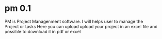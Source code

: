 # pm 0.1

PM is Project Managenment software. I will helps user to manage the Project or tasks
Here you can upload upload your project in an excel file
and possible to download it in pdf or excel

